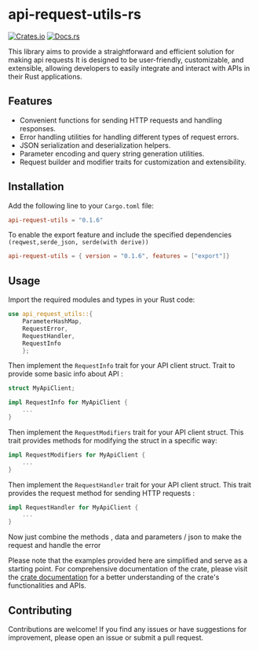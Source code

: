 # api-request-utils-rs
[![Crates.io](https://img.shields.io/crates/v/api-request-utils)](https://crates.io/crates/api-request-utils)
[![Docs.rs](https://docs.rs/api-request-utils/badge.svg)](https://docs.rs/api-request-utils)

This library aims to provide a straightforward and efficient solution for making api requests It is designed to be user-friendly, customizable, and extensible, allowing developers to easily integrate and interact with APIs in their Rust applications.

## Features

- Convenient functions for sending HTTP requests and handling responses.
- Error handling utilities for handling different types of request errors.
- JSON serialization and deserialization helpers.
- Parameter encoding and query string generation utilities.
- Request builder and modifier traits for customization and extensibility.

## Installation

Add the following line to your `Cargo.toml` file:

```toml
api-request-utils = "0.1.6"
```

To enable the export feature and include the specified dependencies `(reqwest,serde_json, serde(with derive))`

```toml
api-request-utils = { version = "0.1.6", features = ["export"]}
```

## Usage

Import the required modules and types in your Rust code:
```rust
use api_request_utils::{
    ParameterHashMap,
    RequestError,
    RequestHandler,
    RequestInfo
    };
```

Then implement the `RequestInfo` trait for your API client struct. Trait to provide some basic info about API : 

```rust
struct MyApiClient;

impl RequestInfo for MyApiClient {
    ...
}
```

Then implement the `RequestModifiers` trait for your API client struct. This trait provides methods for modifying the struct in a specific way:

```rust
impl RequestModifiers for MyApiClient {
    ...
}
```

Then implement the `RequestHandler` trait for your API client struct. This trait provides the request method for sending HTTP requests :
```rust
impl RequestHandler for MyApiClient {
    ...
}
```

Now just combine the methods , data and parameters / json to make the request and handle the error

Please note that the examples provided here are simplified and serve as a starting point. For comprehensive documentation of the crate, please visit the [crate documentation](https://docs.rs/api-request-utils-rs) for a better understanding of the crate's functionalities and APIs.

## Contributing
Contributions are welcome! If you find any issues or have suggestions for improvement, please open an issue or submit a pull request.